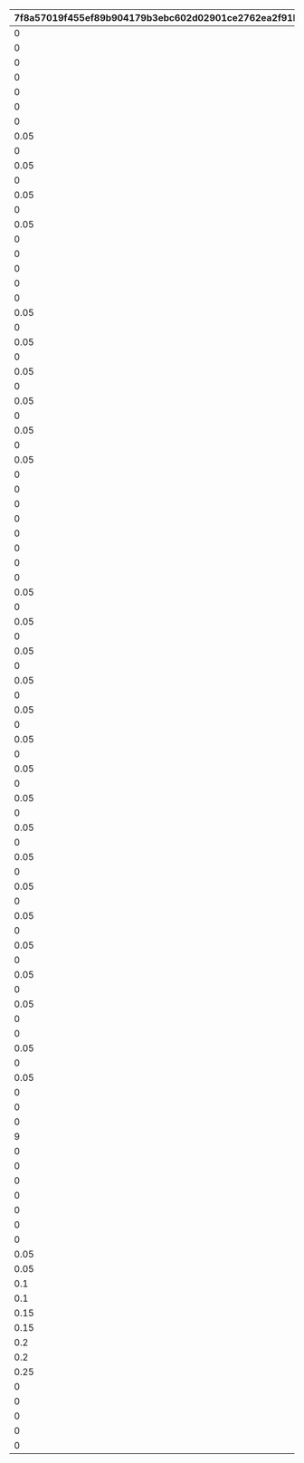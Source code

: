 |7f8a57019f455ef89b904179b3ebc602d02901ce2762ea2f91bb85e0650b5c69|83be54fb5a2a90ed4bb8d81e0ddf0866d58b3f57ca3bbd5766a694838da0a1b5|ed1bf075228387caa38aa6fd85d20eea2676a7c4cfd6a39d26de0a88b52a030e|
| --- | --- | --- |
|0|299910101|1|
|0|299910102|2|
|0|299910201|3|
|0|299910301|4|
|0|299910401|5|
|0|299910402|6|
|0|299910701|7|
|0.05|299910702|8|
|0|299910703|9|
|0.05|299910704|10|
|0|299911201|11|
|0.05|299911202|12|
|0|299911203|13|
|0.05|299911204|14|
|0|299911701|15|
|0|299911702|16|
|0|299911703|17|
|0|299911801|18|
|0|299911901|19|
|0.05|299911902|20|
|0|299911903|21|
|0.05|299911904|22|
|0|299911905|23|
|0.05|299911906|24|
|0|299912001|25|
|0.05|299912002|26|
|0|299912003|27|
|0.05|299912004|28|
|0|299912005|29|
|0.05|299912006|30|
|0|299912101|31|
|0|299912102|32|
|0|299912201|33|
|0|299912202|34|
|0|299912301|35|
|0|299912401|36|
|0|299912402|37|
|0|299912501|38|
|0.05|299912502|39|
|0|299912503|40|
|0.05|299912504|41|
|0|299912601|42|
|0.05|299912602|43|
|0|299912603|44|
|0.05|299912604|45|
|0|299912701|46|
|0.05|299912702|47|
|0|299912703|48|
|0.05|299912704|49|
|0|299912801|50|
|0.05|299912802|51|
|0|299912803|52|
|0.05|299912804|53|
|0|299912805|54|
|0.05|299912806|55|
|0|299913301|56|
|0.05|299913302|57|
|0|299913303|58|
|0.05|299913304|59|
|0|299913305|60|
|0.05|299913306|61|
|0|299913801|62|
|0.05|299913802|63|
|0|299913803|64|
|0.05|299913804|65|
|0|299913805|66|
|0.05|299913806|67|
|0|299913901|68|
|0|299914001|69|
|0.05|299914002|70|
|0|299914003|71|
|0.05|299914004|72|
|0|299914101|73|
|0|299917901|74|
|0|299918001|75|
|9|299918002|76|
|0|299918101|77|
|0|299918201|78|
|0|299918202|79|
|0|299918301|80|
|0|299918302|81|
|0|299918401|82|
|0|299918501|83|
|0.05|299918502|84|
|0.05|299918503|85|
|0.1|299918504|86|
|0.1|299918505|87|
|0.15|299918506|88|
|0.15|299918507|89|
|0.2|299918508|90|
|0.2|299918509|91|
|0.25|299918510|92|
|0|299918901|93|
|0|299919101|94|
|0|299919102|95|
|0|299919103|96|
|0|299919104|97|